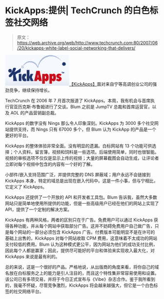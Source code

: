 # KickApps:提供| TechCrunch 的白色标签社交网络

> 原文：<https://web.archive.org/web/http://www.techcrunch.com:80/2007/06/20/kickapps-white-label-social-networking-that-delivers/>

[![](img/75cac1dc8871085b424693bbef0b6e88.png)【KickApps】](https://web.archive.org/web/20150727112913/http://kickapps.com/)面对来自宁等高调创业公司的强劲竞争，继续保持增长。

TechCrunch 在 2006 年 7 月首次报道了 KickApps。本周，我有机会与首席执行官亚历克斯·布鲁姆进行了交谈。Blum 之前是 JumpTV 总裁和首席运营官，以及 AOL 的产品营销副总裁。

KickApps 的数字没有 Nings 那么令人印象深刻。KickApps 为 3000 多个社交网站提供支持，而 Nings 只有 67000 多个，但 Blum 认为 KickApp 的产品是一个更好的平台。

KickApps 的整体体验非常全面。没有明显的遗漏。白标网站有 13 个功能可供选择；个人资料，留言簿，视频和饲料是一些选项。后端使用简单，同时也很智能。视频的审核选项不仅仅是显示上传的视频；大量的屏幕截图会自动生成，让评论者立即对每个视频中包含的内容有一个好的了解。

小部件/嵌入支持范围广泛，并提供完整的 DNS 屏蔽域；用户永远不会链接到 KickApps 本身，特定的域总是出现在嵌入代码中。这是一件小事，但与宁相比，它定义了 KickApps。

KickApps 还提供了一个开放的 API 和开发者工具包。Blum 告诉我，虽然大多数网站只是简单地使用所提供的功能，但是一些高级用户已经在他们的网站上实现了 API，提供了一个定制的解决方案。

KickApps 有两种风格，两者的区别只在于广告。免费用户可以通过 KickApps 获得各种功能，并从每个网站中获取部分广告。这并不妨碍免费用户自己做广告，只是每个网站的一部分必须包含 KickApps 广告。付费版本可能明显不是在许可的基础上出售的，KickApps 对每个网站收取 CPM 费用，这意味着不太成功的网站支付较低的费用。Blum 认为这种模式更公平，因为网站为他们的成功支付比例，因此每个人都是赢家；因此，提供尽可能好的平台和体验来实现收入最大化，对 KickApps 来说是最有利的。

总的来说，这是一个很好的产品。严格地说，从出版商的角度来看，将你自己的域名放在白标服务之上的能力是引人注目的，而且这个特性集非常容易使用和设置。该公司已有多项交易，并将于今日正式宣布与《Vibe》杂志合作。鉴于我所看到的，我毫不怀疑，尽管竞争激烈，KickApps 将会越来越强大，但它是一个白色标签的社交网络平台。